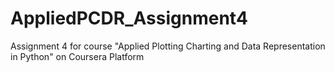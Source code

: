 # AppliedPCDR_Assignment4
Assignment 4 for course "Applied Plotting Charting and Data Representation in Python" on Coursera Platform
